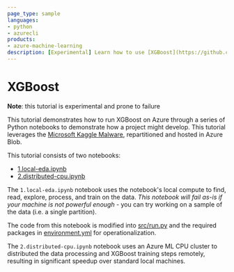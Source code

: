 ```yaml
---
page_type: sample
languages:
- python
- azurecli
products:
- azure-machine-learning
description: [Experimental] Learn how to use [XGBoost](https://github.com/dmlc/xgboost) with Azure ML.
---
```


# XGBoost

**Note**: this tutorial is experimental and prone to failure

This tutorial demonstrates how to run XGBoost on Azure through a series of Python notebooks to demonstrate how a project might develop. This tutorial leverages the [Microsoft Kaggle Malware](https://kaggle.com/c/microsoft-malware-prediction), repartitioned and hosted in Azure Blob.

This tutorial consists of two notebooks:

- [1.local-eda.ipynb](1.local-eda.ipynb)
- [2.distributed-cpu.ipynb](2.distributed-cpu.ipynb)

The ``1.local-eda.ipynb`` notebook uses the notebook's local compute to find, read, explore, process, and train on the data. *This notebook will fail as-is if your machine is not powerful enough* - you can try working on a sample of the data (i.e. a single partition).

The code from this notebook is modified into [src/run.py](src/run.py) and the required packages in [environment.yml](environment.yml) for operationalization.

The ``2.distributed-cpu.ipynb`` notebook uses an Azure ML CPU cluster to distributed the data processing and XGBoost training steps remotely, resulting in significant speedup over standard local machines.
